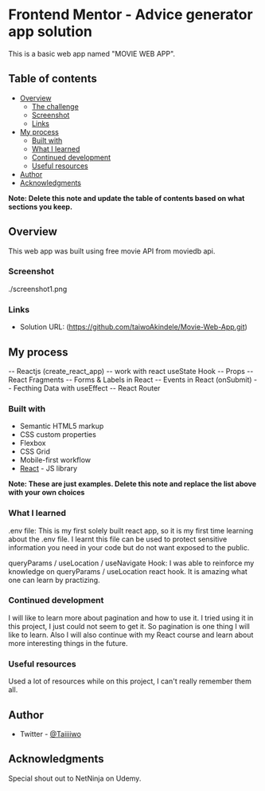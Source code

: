 # Frontend Mentor - Advice generator app solution

This is a basic web app named "MOVIE WEB APP". 

## Table of contents

- [Overview](#overview)
  - [The challenge](#the-challenge)
  - [Screenshot](#screenshot)
  - [Links](#links)
- [My process](#my-process)
  - [Built with](#built-with)
  - [What I learned](#what-i-learned)
  - [Continued development](#continued-development)
  - [Useful resources](#useful-resources)
- [Author](#author)
- [Acknowledgments](#acknowledgments)

**Note: Delete this note and update the table of contents based on what sections you keep.**

## Overview

This web app was built using free movie API from moviedb api.   

### Screenshot

./screenshot1.png

### Links

- Solution URL: (https://github.com/taiwoAkindele/Movie-Web-App.git)

## My process

-- Reactjs (create_react_app)
-- work with react useState Hook
-- Props
-- React Fragments
-- Forms & Labels in React
-- Events in React (onSubmit)
-- Fecthing Data with useEffect
-- React Router 

### Built with

- Semantic HTML5 markup
- CSS custom properties
- Flexbox
- CSS Grid
- Mobile-first workflow
- [React](https://reactjs.org/) - JS library

**Note: These are just examples. Delete this note and replace the list above with your own choices**

### What I learned

.env file: This is my first solely built react app, so it is my first time learning about the .env file. I learnt this file can be used to protect sensitive information you need in your code but do not want exposed to the public.

queryParams / useLocation / useNavigate Hook: I was  able to reinforce my knowledge on queryParams / useLocation react hook. It is amazing what one can learn by practizing. 

### Continued development

I will like to learn more about pagination and how to use it. I tried using it in this project, I just could not seem to get it. So pagination is one thing I will like to learn. Also I will also continue with my React course and learn about more interesting things in the future.

### Useful resources

Used a lot of resources while on this project, I can't really remember them all.

## Author

- Twitter - [@Taiiiiwo](https://www.twitter.com/taiiiiwo)

## Acknowledgments

Special shout out to NetNinja on Udemy.
